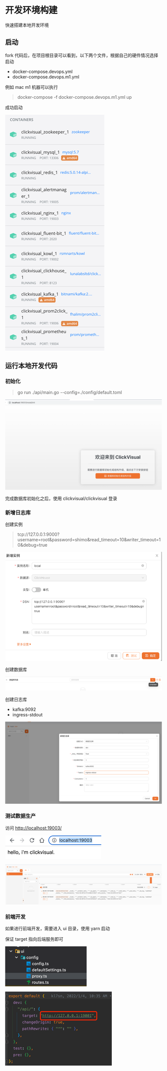 # 开发环境构建
快速搭建本地开发环境

## 启动
fork 代码后，在项目根目录可以看到，以下两个文件，根据自己的硬件情况选择启动
- docker-compose.devops.yml
- docker-compose.devops.m1.yml

例如 mac m1 机器可以执行
>  docker-compose -f docker-compose.devops.m1.yml up

成功启动

![img.png](../../images/env.png)

## 运行本地开发代码

### 初始化
> go run ./api/main.go --config=./config/default.toml

![img_1.png](../../images/env-1.png)

完成数据库初始化之后，使用 clickvisual/clickvisual 登录

### 新增日志库
创建实例 
> tcp://127.0.0.1:9000?username=root&password=shimo&read_timeout=10&writer_timeout=10&debug=true

![img_3.png](../../images/env-3.png)

创建数据库

![img_2.png](../../images/env-2.png)

创建日志库
- kafka:9092
- ingress-stdout

![img_4.png](../../images/env-4.png)

### 测试数据生产

访问 [http://localhost:19003/](http://localhost:19003/)

![img.png](../../images/env-8.png)

![img_5.png](../../images/env-5.png)


### 前端开发

如果进行前端开发，需要进入 ui 目录，使用 yarn 启动

保证 target 指向后端服务即可

![img_6.png](../../images/env-6.png)

![img_7.png](../../images/env-7.png)

